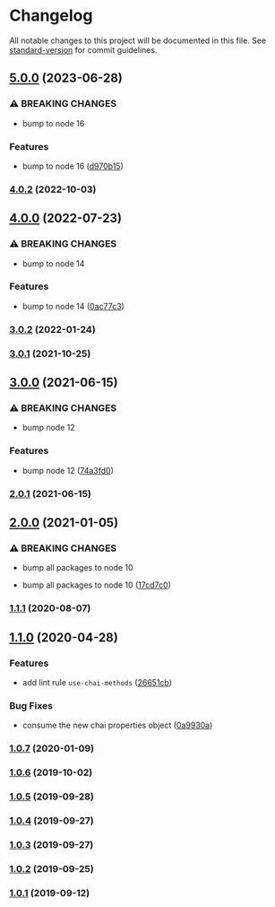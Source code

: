 # Changelog

All notable changes to this project will be documented in this file. See [standard-version](https://github.com/conventional-changelog/standard-version) for commit guidelines.

## [5.0.0](https://github.com/CrowdStrike/faltest/compare/eslint-plugin-faltest@4.0.2...eslint-plugin-faltest@5.0.0) (2023-06-28)


### ⚠ BREAKING CHANGES

* bump to node 16

### Features

* bump to node 16 ([d970b15](https://github.com/CrowdStrike/faltest/commit/d970b15646de66ae92b2a41d9c1e48d8e3af19c7))

### [4.0.2](https://github.com/CrowdStrike/faltest/compare/eslint-plugin-faltest@4.0.1...eslint-plugin-faltest@4.0.2) (2022-10-03)

## [4.0.0](https://github.com/CrowdStrike/faltest/compare/eslint-plugin-faltest@3.0.2...eslint-plugin-faltest@4.0.0) (2022-07-23)


### ⚠ BREAKING CHANGES

* bump to node 14

### Features

* bump to node 14 ([0ac77c3](https://github.com/CrowdStrike/faltest/commit/0ac77c3b980a3c6835b77c9557e511ba13fc1b59))

### [3.0.2](https://github.com/CrowdStrike/faltest/compare/eslint-plugin-faltest@3.0.1...eslint-plugin-faltest@3.0.2) (2022-01-24)

### [3.0.1](https://github.com/CrowdStrike/faltest/compare/eslint-plugin-faltest@3.0.0...eslint-plugin-faltest@3.0.1) (2021-10-25)

## [3.0.0](https://github.com/CrowdStrike/faltest/compare/eslint-plugin-faltest@2.0.1...eslint-plugin-faltest@3.0.0) (2021-06-15)


### ⚠ BREAKING CHANGES

* bump node 12

### Features

* bump node 12 ([74a3fd0](https://github.com/CrowdStrike/faltest/commit/74a3fd06f787685cf543d5725f0b45ae4215fcf5))

### [2.0.1](https://github.com/CrowdStrike/faltest/compare/eslint-plugin-faltest@2.0.0...eslint-plugin-faltest@2.0.1) (2021-06-15)

## [2.0.0](https://github.com/CrowdStrike/faltest/compare/eslint-plugin-faltest@1.1.1...eslint-plugin-faltest@2.0.0) (2021-01-05)


### ⚠ BREAKING CHANGES

* bump all packages to node 10

* bump all packages to node 10 ([17cd7c0](https://github.com/CrowdStrike/faltest/commit/17cd7c0173a4c57e15b1b187b73411c4e466b9b0))

### [1.1.1](https://github.com/CrowdStrike/faltest/compare/eslint-plugin-faltest@1.1.0...eslint-plugin-faltest@1.1.1) (2020-08-07)

## [1.1.0](https://github.com/CrowdStrike/faltest/compare/eslint-plugin-faltest@1.0.7...eslint-plugin-faltest@1.1.0) (2020-04-28)


### Features

* add lint rule `use-chai-methods` ([26651cb](https://github.com/CrowdStrike/faltest/commit/26651cbd74d64e2d6bcb0a58d12f315a99757f18))


### Bug Fixes

* consume the new chai properties object ([0a9930a](https://github.com/CrowdStrike/faltest/commit/0a9930a82cff67ef4d7069921a72dff3933a435e))

### [1.0.7](https://github.com/CrowdStrike/faltest/compare/eslint-plugin-faltest@1.0.6...eslint-plugin-faltest@1.0.7) (2020-01-09)

### [1.0.6](https://github.com/CrowdStrike/faltest/compare/eslint-plugin-faltest@1.0.5...1.0.6) (2019-10-02)

### [1.0.5](https://github.com/CrowdStrike/faltest/compare/eslint-plugin-faltest@1.0.4...1.0.5) (2019-09-28)

### [1.0.4](https://github.com/CrowdStrike/faltest/compare/eslint-plugin-faltest@1.0.3...1.0.4) (2019-09-27)

### [1.0.3](https://github.com/CrowdStrike/faltest/compare/eslint-plugin-faltest@1.0.2...1.0.3) (2019-09-27)

### [1.0.2](https://github.com/CrowdStrike/faltest/compare/eslint-plugin-faltest@1.0.1...1.0.2) (2019-09-25)

### [1.0.1](https://github.com/CrowdStrike/faltest/compare/eslint-plugin-faltest@1.0.0...1.0.1) (2019-09-12)
